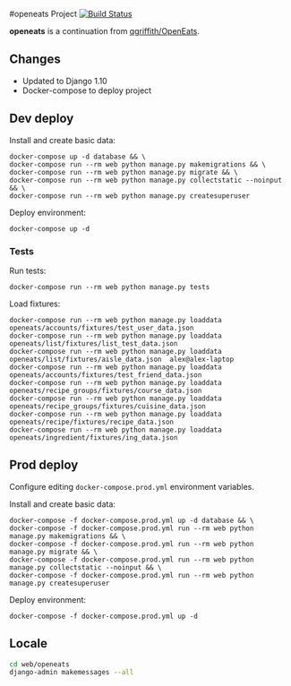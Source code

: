 #openeats Project
[![Build Status](https://travis-ci.org/pando85/openeats.svg?branch=master)](https://travis-ci.org/pando85/openeats)

**openeats** is a continuation from [qgriffith/OpenEats](https://github.com/qgriffith/OpenEats).

## Changes
* Updated to Django 1.10
* Docker-compose to deploy project

## Dev deploy
Install and create basic data:
```
docker-compose up -d database && \
docker-compose run --rm web python manage.py makemigrations && \
docker-compose run --rm web python manage.py migrate && \
docker-compose run --rm web python manage.py collectstatic --noinput && \
docker-compose run --rm web python manage.py createsuperuser
```

Deploy environment:
```
docker-compose up -d
```
### Tests
Run tests:
```
docker-compose run --rm web python manage.py tests
```


Load fixtures:
```
docker-compose run --rm web python manage.py loaddata openeats/accounts/fixtures/test_user_data.json
docker-compose run --rm web python manage.py loaddata openeats/list/fixtures/list_test_data.json
docker-compose run --rm web python manage.py loaddata openeats/list/fixtures/aisle_data.json  alex@alex-laptop
docker-compose run --rm web python manage.py loaddata openeats/accounts/fixtures/test_friend_data.json
docker-compose run --rm web python manage.py loaddata openeats/recipe_groups/fixtures/course_data.json
docker-compose run --rm web python manage.py loaddata openeats/recipe_groups/fixtures/cuisine_data.json
docker-compose run --rm web python manage.py loaddata openeats/recipe/fixtures/recipe_data.json
docker-compose run --rm web python manage.py loaddata openeats/ingredient/fixtures/ing_data.json
```


## Prod deploy
Configure editing `docker-compose.prod.yml` environment variables.

Install and create basic data:
```
docker-compose -f docker-compose.prod.yml up -d database && \
docker-compose -f docker-compose.prod.yml run --rm web python manage.py makemigrations && \
docker-compose -f docker-compose.prod.yml run --rm web python manage.py migrate && \
docker-compose -f docker-compose.prod.yml run --rm web python manage.py collectstatic --noinput && \
docker-compose -f docker-compose.prod.yml run --rm web python manage.py createsuperuser
```

Deploy environment:
```
docker-compose -f docker-compose.prod.yml up -d
```

## Locale
```bash
cd web/openeats
django-admin makemessages --all
```
